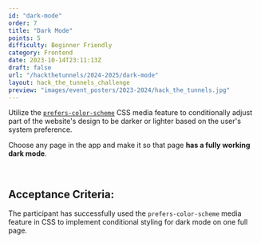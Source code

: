 ```yaml
---
id: "dark-mode"
order: 7
title: "Dark Mode"
points: 5
difficulty: Beginner Friendly
category: Frontend
date: 2023-10-14T23:11:13Z
draft: false
url: "/hackthetunnels/2024-2025/dark-mode"
layout: hack_the_tunnels_challenge
preview: "images/event_posters/2023-2024/hack_the_tunnels.jpg"
---
```


Utilize the [`prefers-color-scheme`](https://developer.mozilla.org/en-US/docs/Web/CSS/@media/prefers-color-scheme) CSS media feature to conditionally adjust part of the website's design to be darker or lighter based on the user's system preference.

Choose any page in the app and make it so that page **has a fully working dark mode**.

<br/>

## Acceptance Criteria:

The participant has successfully used the `prefers-color-scheme` media feature in CSS to implement conditional styling for dark mode on one full page.

